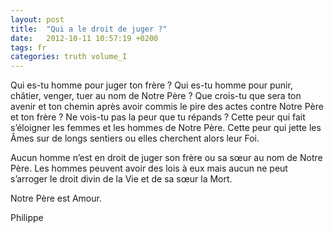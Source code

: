 ```yaml
---
layout: post
title:  "Qui a le droit de juger ?"
date:   2012-10-11 10:57:19 +0200
tags: fr
categories: truth volume_I
---
```

Qui es-tu homme pour juger ton frère ? Qui es-tu homme pour punir, châtier, venger, tuer au nom de Notre Père ? Que crois-tu que sera ton avenir et ton chemin après avoir commis le pire des actes contre Notre Père et ton frère ? Ne vois-tu pas la peur que tu répands ? Cette peur qui fait s’éloigner les femmes et les hommes de Notre Père. Cette peur qui jette les Âmes sur de longs sentiers ou elles cherchent alors leur Foi.

Aucun homme n’est en droit de juger son frère ou sa sœur au nom de Notre Père. Les hommes peuvent avoir des lois à eux mais aucun ne peut s’arroger le droit divin de la Vie et de sa sœur la Mort.

Notre Père est Amour.

Philippe




<!-- 
Ce(tte) œuvre est mise à disposition selon les termes de la Licence Creative Commons Attribution - Pas d’Utilisation Commerciale 4.0 International.
-->

